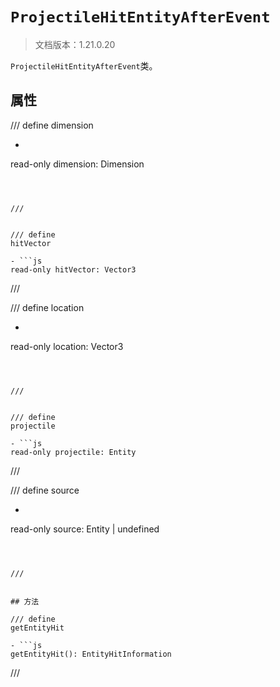 # `ProjectileHitEntityAfterEvent`

> 文档版本：1.21.0.20

`ProjectileHitEntityAfterEvent`类。

## 属性

/// define
dimension

- ```js
read-only dimension: Dimension
```



///


/// define
hitVector

- ```js
read-only hitVector: Vector3
```



///


/// define
location

- ```js
read-only location: Vector3
```



///


/// define
projectile

- ```js
read-only projectile: Entity
```



///


/// define
source

- ```js
read-only source: Entity | undefined
```



///


## 方法

/// define
getEntityHit

- ```js
getEntityHit(): EntityHitInformation
```



///

